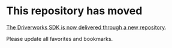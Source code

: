 [copyright]: # (Copyright 2022 Snap One, LLC. All rights reserved.)

# This repository has moved

[The Driverworks SDK is now delivered through a new repository](https://github.com/snap-one/docs-driverworks).

Please update all favorites and bookmarks.

